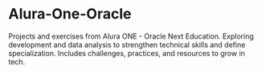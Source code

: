 # Alura-One-Oracle
Projects and exercises from Alura ONE - Oracle Next Education. Exploring development and data analysis to strengthen technical skills and define specialization. Includes challenges, practices, and resources to grow in tech.
